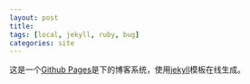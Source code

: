 ```yaml
---
layout: post
title: 
tags: [local, jekyll, ruby, bug]
categories: site
---
```

这是一个[Github Pages][1]是下的博客系统，使用[jekyll][2]模板在线生成。

[1]:http://pages.github.com
[2]:http://jekyllrb.com